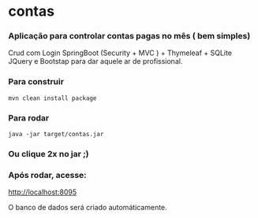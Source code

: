 # contas 
### Aplicação para controlar contas pagas no mês ( bem simples)
Crud com Login SpringBoot (Security + MVC ) + Thymeleaf + SQLite JQuery e Bootstap para dar aquele ar de profissional.


### Para construir
<code>mvn clean install package</code>

### Para rodar
<code>java -jar target/contas.jar</code>

### Ou clique 2x no jar ;)

### Após rodar, acesse:
 [http://localhost:8095](http://localhost:8095)

O banco de dados será criado automáticamente.

